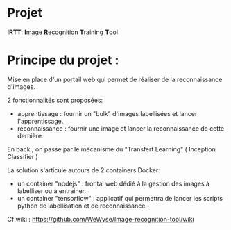 # Projet

**IRTT**: **I**mage **R**ecognition **T**raining **T**ool

# Principe du projet : 

Mise en place d'un portail web qui permet de réaliser de la reconnaissance d'images.

2 fonctionnalités sont proposées:

- apprentissage  : fournir un "bulk" d'images labellisées et lancer l'apprentissage.
- reconnaissance : fournir une image et lancer la reconnaissance de cette dernière.


En back , on passe par le mécanisme du "Transfert Learning" ( Inception Classifier )


La solution s'articule autours de 2 containers Docker:

- un container "nodejs" : frontal web dédié à la gestion des images à labelliser ou à entrainer.
- un container "tensorflow" : applicatif qui permettra de lancer les scripts python de labellisation et de reconnaissance.

Cf wiki : https://github.com/WeWyse/Image-recognition-tool/wiki
